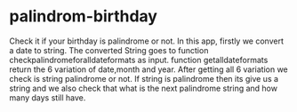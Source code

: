 # palindrom-birthday
 Check it if your birthday is palindrome or not.
 In this app, firstly we convert a date to string. The converted String goes to function checkpalindromeforalldateformats as input. function getalldateformats return the 6 variation of date,month and year. 
After getting all 6 variation we check is string palindrome or not. 
If string is palindrome then its give us a string and we also check that what is the next palindrome string and how many days still have.
